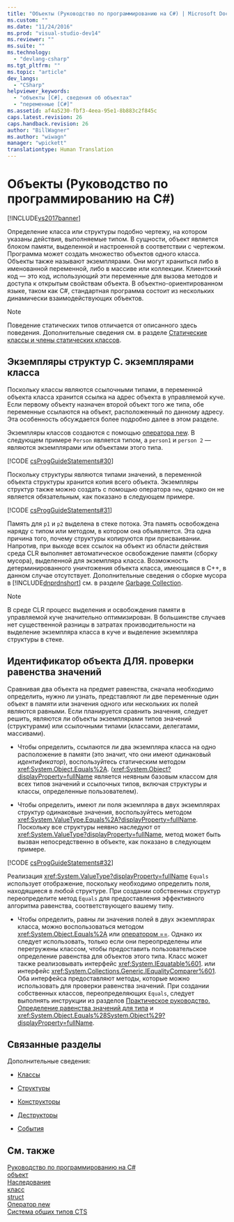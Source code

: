 ```yaml
---
title: "Объекты (Руководство по программированию на C#) | Microsoft Docs"
ms.custom: ""
ms.date: "11/24/2016"
ms.prod: "visual-studio-dev14"
ms.reviewer: ""
ms.suite: ""
ms.technology: 
  - "devlang-csharp"
ms.tgt_pltfrm: ""
ms.topic: "article"
dev_langs: 
  - "CSharp"
helpviewer_keywords: 
  - "объекты [C#], сведения об объектах"
  - "переменные [C#]"
ms.assetid: af4a5230-fbf3-4eea-95e1-8b883c2f845c
caps.latest.revision: 26
caps.handback.revision: 26
author: "BillWagner"
ms.author: "wiwagn"
manager: "wpickett"
translationtype: Human Translation
---
```

# Объекты (Руководство по программированию на C#)
[!INCLUDE[vs2017banner](../../../csharp/includes/vs2017banner.md)]

Определение класса или структуры подобно чертежу, на котором указаны действия, выполняемые типом.  В сущности, объект является блоком памяти, выделенной и настроенной в соответствии с чертежом.  Программа может создать множество объектов одного класса.  Объекты также называют экземплярами. Они могут храниться либо в именованной переменной, либо в массиве или коллекции.  Клиентский код — это код, использующий эти переменные для вызова методов и доступа к открытым свойствам объекта.  В объектно\-ориентированном языке, таком как C\#, стандартная программа состоит из нескольких динамически взаимодействующих объектов.  
  
> [!NOTE]
>  Поведение статических типов отличается от описанного здесь поведения.  Дополнительные сведения см. в разделе [Статические классы и члены статических классов](../../../csharp/programming-guide/classes-and-structs/static-classes-and-static-class-members.md).  
  
## Экземпляры структур С. экземплярами класса  
 Поскольку классы являются ссылочными типами, в переменной объекта класса хранится ссылка на адрес объекта в управляемой куче.  Если первому объекту назначен второй объект того же типа, обе переменные ссылаются на объект, расположенный по данному адресу.  Эта особенность обсуждается более подробно далее в этом разделе.  
  
 Экземпляры классов создаются с помощью [оператора new](../../../csharp/language-reference/keywords/new-operator.md).  В следующем примере `Person` является типом, а `person1` и `person 2` — являются экземплярами или объектами этого типа.  
  
 [!CODE [csProgGuideStatements#30](../CodeSnippet/VS_Snippets_VBCSharp/csProgGuideStatements#30)]  
  
 Поскольку структуры являются типами значений, в переменной объекта структуры хранится копия всего объекта.  Экземпляры структур также можно создать с помощью оператора `new`, однако он не является обязательным, как показано в следующем примере.  
  
 [!CODE [csProgGuideStatements#31](../CodeSnippet/VS_Snippets_VBCSharp/csProgGuideStatements#31)]  
  
 Память для `p1` и `p2` выделена в стеке потока.  Эта память освобождена наряду с типом или методом, в котором она объявляется.  Эта одна причина того, почему структуры копируются при присваивании.  Напротив, при выходе всех ссылок на объект из области действия среда CLR выполняет автоматическое освобождение памяти \(сборку мусора\), выделенной для экземпляра класса.  Возможность детерминированного уничтожения объекта класса, имеющаяся в C\+\+, в данном случае отсутствует.  Дополнительные сведения о сборке мусора в [!INCLUDE[dnprdnshort](../../../csharp/getting-started/includes/dnprdnshort_md.md)] см. в разделе [Garbage Collection](../Topic/Garbage%20Collection.md).  
  
> [!NOTE]
>  В среде CLR процесс выделения и освобождения памяти в управляемой куче значительно оптимизирован.  В большинстве случаев нет существенной разницы в затратах производительности на выделение экземпляра класса в куче и выделение экземпляра структуры в стеке.  
  
## Идентификатор объекта ДЛЯ. проверки равенства значений  
 Сравнивая два объекта на предмет равенства, сначала необходимо определить, нужно ли узнать, представляют ли две переменные один объект в памяти или значения одного или нескольких их полей являются равными.  Если планируется сравнить значения, следует решить, являются ли объекты экземплярами типов значений \(структурами\) или ссылочными типами \(классами, делегатами, массивами\).  
  
-   Чтобы определить, ссылаются ли два экземпляра класса на одно расположение в памяти \(это значит, что они имеют одинаковый *идентификатор*\), воспользуйтесь статическим методом <xref:System.Object.Equals%2A>.  \(<xref:System.Object?displayProperty=fullName> является неявным базовым классом для всех типов значений и ссылочных типов, включая структуры и классы, определенные пользователем\).  
  
-   Чтобы определить, имеют ли поля экземпляра в двух экземплярах структур одинаковые значения, воспользуйтесь методом <xref:System.ValueType.Equals%2A?displayProperty=fullName>.  Поскольку все структуры неявно наследуют от <xref:System.ValueType?displayProperty=fullName>, метод может быть вызван непосредственно в объекте, как показано в следующем примере.  
  
 [!CODE [csProgGuideStatements#32](../CodeSnippet/VS_Snippets_VBCSharp/csProgGuideStatements#32)]  
  
 Реализация <xref:System.ValueType?displayProperty=fullName> `Equals` использует отображение, поскольку необходимо определить поля, находящиеся в любой структуре.  При создании собственных структур переопределите метод `Equals` для предоставления эффективного алгоритма равенства, соответствующего вашему типу.  
  
-   Чтобы определить, равны ли значения полей в двух экземплярах класса, можно воспользоваться методом <xref:System.Object.Equals%2A> или [оператором \=\=](../../../csharp/language-reference/operators/equality-comparison-operator.md).  Однако их следует использовать, только если они переопределены или перегружены классом, чтобы предоставить пользовательское определение равенства для объектов этого типа.  Класс может также реализовывать интерфейс <xref:System.IEquatable%601>. или интерфейс <xref:System.Collections.Generic.IEqualityComparer%601>.  Оба интерфейса предоставляют методы, которые можно использовать для проверки равенства значений.  При создании собственных классов, переопределяющих `Equals`, следует выполнять инструкции из разделов [Практическое руководство. Определение равенства значений для типа](../../../csharp/programming-guide/statements-expressions-operators/how-to-define-value-equality-for-a-type.md) и <xref:System.Object.Equals%28System.Object%29?displayProperty=fullName>.  
  
## Связанные разделы  
 Дополнительные сведения:  
  
-   [Классы](../../../csharp/programming-guide/classes-and-structs/classes.md)  
  
-   [Структуры](../../../csharp/programming-guide/classes-and-structs/structs.md)  
  
-   [Конструкторы](../../../csharp/programming-guide/classes-and-structs/constructors.md)  
  
-   [Деструкторы](../../../csharp/programming-guide/classes-and-structs/destructors.md)  
  
-   [События](../../../csharp/programming-guide/events/index.md)  
  
## См. также  
 [Руководство по программированию на C\#](../../../csharp/programming-guide/index.md)   
 [объект](../../../csharp/language-reference/keywords/object.md)   
 [Наследование](../../../csharp/programming-guide/classes-and-structs/inheritance.md)   
 [класс](../../../csharp/language-reference/keywords/class.md)   
 [struct](../../../csharp/language-reference/keywords/struct.md)   
 [Оператор new](../../../csharp/language-reference/keywords/new-operator.md)   
 [Система общих типов CTS](../../../standard/base-types/common-type-system.md)